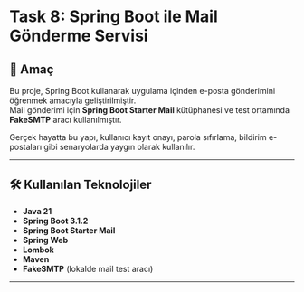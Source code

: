 # Task 8: Spring Boot ile Mail Gönderme Servisi

## 🎯 Amaç
Bu proje, Spring Boot kullanarak uygulama içinden e-posta gönderimini öğrenmek amacıyla geliştirilmiştir.  
Mail gönderimi için **Spring Boot Starter Mail** kütüphanesi ve test ortamında **FakeSMTP** aracı kullanılmıştır.  

Gerçek hayatta bu yapı, kullanıcı kayıt onayı, parola sıfırlama, bildirim e-postaları gibi senaryolarda yaygın olarak kullanılır.

---

## 🛠 Kullanılan Teknolojiler
- **Java 21**
- **Spring Boot 3.1.2**
- **Spring Boot Starter Mail**
- **Spring Web**
- **Lombok**
- **Maven**
- **FakeSMTP** (lokalde mail test aracı)

---

